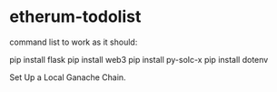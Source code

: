 # etherum-todolist

command list to work as it should:

pip install flask
pip install web3
pip install py-solc-x
pip install dotenv

Set Up a Local Ganache Chain.
